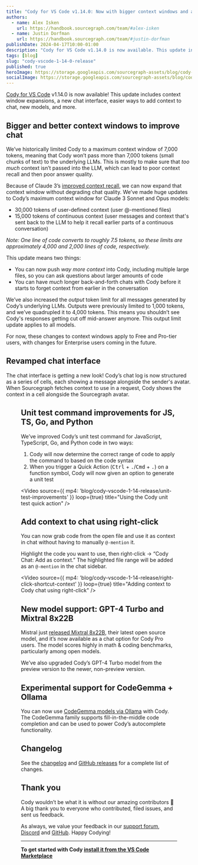 ```yaml
---
title: "Cody for VS Code v1.14.0: Now with bigger context windows and a refreshed chat UI"
authors:
  - name: Alex Isken
    url: https://handbook.sourcegraph.com/team/#alex-isken
  - name: Justin Dorfman
    url: https://handbook.sourcegraph.com/team/#justin-dorfman
publishDate: 2024-04-17T10:00-01:00
description: "Cody for VS Code v1.14.0 is now available. This update includes expanded input and output context windows, a new chat interface, improved unit tests, and more."
tags: [blog]
slug: "cody-vscode-1-14-0-release"
published: true
heroImage: https://storage.googleapis.com/sourcegraph-assets/blog/cody-vscode-1-14-release/cody-vscode-1.14.0-og-image.png
socialImage: https://storage.googleapis.com/sourcegraph-assets/blog/cody-vscode-1-14-release/cody-vscode-1.14.0-og-image.png
--- 
```


[Cody for VS Code](https://marketplace.visualstudio.com/items?itemName=sourcegraph.cody-ai) v1.14.0 is now available! This update includes context window expansions, a new chat interface, easier ways to add context to chat, new models, and more.

## Bigger and better context windows to improve chat

We’ve historically limited Cody to a maximum context window of 7,000 tokens, meaning that Cody won’t pass more than 7,000 tokens (small chunks of text) to the underlying LLMs. This is mostly to make sure that _too much_ context isn’t passed into the LLM, which can lead to poor context recall and then poor answer quality. 

Because of Claude 3’s [improved context recall](https://www.google.com/url?q=https://www.anthropic.com/news/claude-3-family%23:~:text%3DLong%2520context%2520and%2520near%252Dperfect%2520recall&sa=D&source=docs&ust=1713389874874139&usg=AOvVaw2xo3VN2mbBXrMP3p9cCkLc), we can now expand that context window without degrading chat quality. We’ve made huge updates to Cody’s maximum context window for Claude 3 Sonnet and Opus models:

* 30,000 tokens of user-defined context (user @-mentioned files)
* 15,000 tokens of continuous context (user messages and context that's sent back to the LLM to help it recall earlier parts of a continuous conversation)

_Note: One line of code converts to roughly 7.5 tokens, so these limits are approximately 4,000 and 2,000 lines of code, respectively._

This update means two things:

* You can now push _way more context_ into Cody, including multiple large files, so you can ask questions about larger amounts of code
* You can have _much_ longer back-and-forth chats with Cody before it starts to forget context from earlier in the conversation

We’ve also increased the _output_ token limit for all messages generated by Cody’s underlying LLMs. Outputs were previously limited to 1,000 tokens, and we’ve quadrupled it to 4,000 tokens. This means you shouldn’t see Cody's responses getting cut off mid-answer anymore. This output limit update applies to all models.

For now, these changes to context windows apply to Free and Pro-tier users, with changes for Enterprise users coming in the future.

## Revamped chat interface

The chat interface is getting a new look! Cody’s chat log is now structured as a series of cells, each showing a message alongside the sender's avatar. When Sourcegraph fetches context to use in a request, Cody shows the context in a cell alongside the Sourcegraph avatar.

<Figure
  src="https://storage.googleapis.com/sourcegraph-assets/blog/cody-vscode-1-14-release/new-chat-ui.png"
  alt="Cody's new chat interface design"
/>

## Unit test command improvements for JS, TS, Go, and Python

We’ve improved Cody’s unit test command for JavaScript, TypeScript, Go, and Python code in two ways:

1. Cody will now determine the correct range of code to apply the command to based on the code syntax
2. When you trigger a Quick Action (<kbd>Ctrl</kbd> + <kbd>.</kbd>/<kbd>Cmd</kbd> + <kbd>.</kbd>) on a function symbol, Cody will now given an option to generate a unit test

<Video 
  source={{
    mp4: 'blog/cody-vscode-1-14-release/unit-test-improvements'
  }}
  loop={true}
  title="Using the Cody unit test quick action"
/>

## Add context to chat using right-click

You can now grab code from the open file and use it as context in chat without having to manually `@-mention` it.

Highlight the code you want to use, then right-click -> “Cody Chat: Add as context.” The highlighted file range will be added as an `@-mention` in the chat sidebar.

<Video 
  source={{
    mp4: 'blog/cody-vscode-1-14-release/right-click-shortcut-context'
  }}
  loop={true}
  title="Adding context to Cody chat using right-click"
/>

## New model support: GPT-4 Turbo and Mixtral 8x22B

Mistral just [released Mixtral 8x22B](https://mistral.ai/news/mixtral-8x22b/), their latest open source model, and it’s now available as a chat option for Cody Pro users. The model scores highly in math & coding benchmarks, particularly among open models.

We’ve also upgraded Cody’s GPT-4 Turbo model from the preview version to the newer, non-preview version.

## Experimental support for CodeGemma + Ollama

You can now use [CodeGemma models via Ollama](https://ollama.com/library/codegemma) with Cody. The CodeGemma family supports fill-in-the-middle code completion and can be used to power Cody’s autocomplete functionality.

## Changelog

See the [changelog](https://github.com/sourcegraph/cody/releases/tag/vscode-v1.14.0) and [GitHub releases](https://github.com/sourcegraph/cody/releases) for a complete list of changes.


## Thank you

Cody wouldn’t be what it is without our amazing contributors 💖 A big thank you to everyone who contributed, filed issues, and sent us feedback.

As always, we value your feedback in our [support forum](https://community.sourcegraph.com/), [Discord](https://discord.com/servers/sourcegraph-969688426372825169) and [GitHub](https://github.com/sourcegraph/cody/discussions). Happy Codying!


---

**To get started with Cody [install it from the VS Code Marketplace](https://marketplace.visualstudio.com/items?itemName=sourcegraph.cody-ai)**
